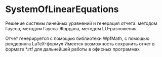 # SystemOfLinearEquations
Решение системы линейных уравнений и генерация отчета: методом Гаусса, методом Гаусса-Жордана, методом LU-разложения

Отчет генерируется с помощью библиотеки WpfMath, с помощью рендеринга LaTeX-формул
Имеется возможность сохранить отчет в формате \*.rtf для дальнейшей работы в офисных программах
